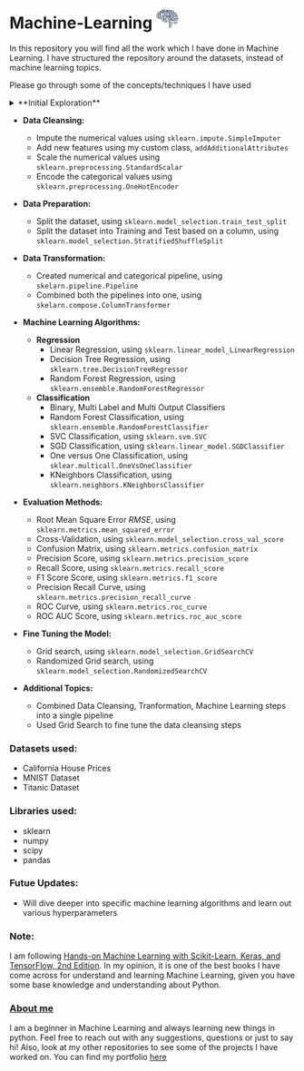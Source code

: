 # Machine-Learning  <img src="/Resources/AI.gif" width="40" height="35"/>
 
In this repository you will find all the work which I have done in Machine Learning.
I have structured the repository around the datasets, instead of machine learning topics. 

Please go through some of the concepts/techniques I have used

<details><summary>**Initial Exploration**</summary>
    - Basic statistical analysis for different features
    - Distribution for all the features
    - Visualizing the data using `matplotlib`
</details>

- __Data Cleansing:__
    - Impute the numerical values using `sklearn.impute.SimpleImputer`
    - Add new features using my custom class, `addAdditionalAttributes`
    - Scale the numerical values using `sklearn.preprocessing.StandardScalar`
    - Encode the categorical values using `sklearn.preprocessing.OneHotEncoder`

- __Data Preparation:__
    - Split the dataset, using `sklearn.model_selection.train_test_split`
    - Split the dataset into Training and Test based on a column, using `sklearn.model_selection.StratifiedShuffleSplit`

- __Data Transformation:__
    - Created numerical and categorical pipeline, using `skelarn.pipeline.Pipeline`
    - Combined both the pipelines into one, using `skelarn.compose.ColumnTransformer`

- __Machine Learning Algorithms:__
    - __Regression__
        - Linear Regression, using `sklearn.linear_model_LinearRegression`
        - Decision Tree Regression, using `sklearn.tree.DecisionTreeRegressor`
        - Random Forest Regression, using `sklearn.ensemble.RandomForestRegressor`
    - __Classification__
        - Binary, Multi Label and Multi Output Classifiers
        - Random Forest Classification, using `sklearn.ensemble.RandomForestClassifier`
        - SVC Classification, using `sklearn.svm.SVC`
        - SGD Classification, using `sklearn.linear_model.SGDClassifier`
        - One versus One Classification, using `sklear.multicall.OneVsOneClassifier`
        - KNeighbors Classification, using `sklearn.neighbors.KNeighborsClassifier`

- __Evaluation Methods:__
    - Root Mean Square Error _RMSE_, using `sklearn.metrics.mean_squared_error`
    - Cross-Validation, using `sklearn.model_selection.cross_val_score`
    - Confusion Matrix, using `sklearn.metrics.confusion_matrix`
    - Precision Score, using `sklearn.metrics.precision_score`
    - Recall Score, using `sklearn.metrics.recall_score`
    - F1 Score Score, using `sklearn.metrics.f1_score`
    - Precision Recall Curve, using `sklearn.metrics.precision_recall_curve`
    - ROC Curve, using `sklearn.metrics.roc_curve`
    - ROC AUC Score, using `sklearn.metrics.roc_auc_score`

- __Fine Tuning the Model:__
    - Grid search, using `sklearn.model_selection.GridSearchCV`
    - Randomized Grid search, using `sklearn.model_selection.RandomizedSearchCV`

- __Additional Topics:__
    - Combined Data Cleansing, Tranformation, Machine Learning steps into a single pipeline
    - Used Grid Search to fine tune the data cleansing steps

### Datasets used:
- California House Prices
- MNIST Dataset
- Titanic Dataset

### Libraries used:
- sklearn
- numpy
- scipy
- pandas

### Futue Updates:
- Will dive deeper into specific machine learning algorithms and learn out various hyperparameters

### Note:
I am following [Hands-on Machine Learning with Scikit-Learn, Keras, and TensorFlow, 2nd Edition](https://www.oreilly.com/library/view/hands-on-machine-learning/9781492032632/). In my opinion, it is one of the best books I have come across for understand and learning Machine Learning, given you have some base knowledge and understanding about Python.

### [About me](https://preetparmar.github.io/)
I am a beginner in Machine Learning and always learning new things in python. Feel free to reach out with any suggestions, questions or just to say hi!
Also, look at my other repositories to see some of the projects I have worked on.
You can find my portfolio [here](https://preetparmar.github.io/)